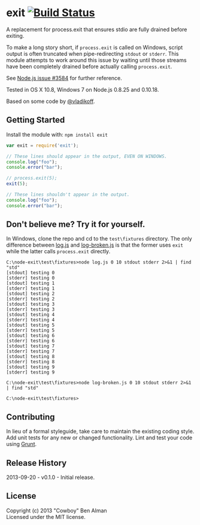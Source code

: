 # exit [![Build Status](https://secure.travis-ci.org/cowboy/node-exit.png?branch=master)](http://travis-ci.org/cowboy/node-exit)

A replacement for process.exit that ensures stdio are fully drained before exiting.

To make a long story short, if `process.exit` is called on Windows, script output is often truncated when pipe-redirecting `stdout` or `stderr`. This module attempts to work around this issue by waiting until those streams have been completely drained before actually calling `process.exit`.

See [Node.js issue #3584](https://github.com/joyent/node/issues/3584) for further reference.

Tested in OS X 10.8, Windows 7 on Node.js 0.8.25 and 0.10.18.

Based on some code by [@vladikoff](https://github.com/vladikoff).

## Getting Started
Install the module with: `npm install exit`

```javascript
var exit = require('exit');

// These lines should appear in the output, EVEN ON WINDOWS.
console.log("foo");
console.error("bar");

// process.exit(5);
exit(5);

// These lines shouldn't appear in the output.
console.log("foo");
console.error("bar");
```

## Don't believe me? Try it for yourself.

In Windows, clone the repo and cd to the `test\fixtures` directory. The only difference between [log.js](test/fixtures/log.js) and [log-broken.js](test/fixtures/log-broken.js) is that the former uses `exit` while the latter calls `process.exit` directly.

```
C:\node-exit\test\fixtures>node log.js 0 10 stdout stderr 2>&1 | find "std"
[stdout] testing 0
[stderr] testing 0
[stdout] testing 1
[stderr] testing 1
[stdout] testing 2
[stderr] testing 2
[stdout] testing 3
[stderr] testing 3
[stdout] testing 4
[stderr] testing 4
[stdout] testing 5
[stderr] testing 5
[stdout] testing 6
[stderr] testing 6
[stdout] testing 7
[stderr] testing 7
[stdout] testing 8
[stderr] testing 8
[stdout] testing 9
[stderr] testing 9

C:\node-exit\test\fixtures>node log-broken.js 0 10 stdout stderr 2>&1 | find "std"

C:\node-exit\test\fixtures>
```

## Contributing
In lieu of a formal styleguide, take care to maintain the existing coding style. Add unit tests for any new or changed functionality. Lint and test your code using [Grunt](http://gruntjs.com/).

## Release History
2013-09-20 - v0.1.0 - Initial release.

## License
Copyright (c) 2013 "Cowboy" Ben Alman  
Licensed under the MIT license.
